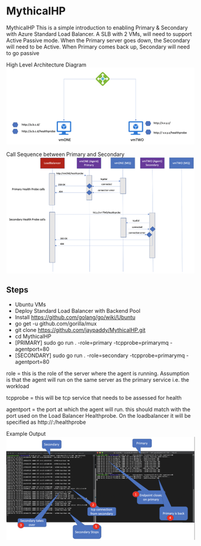 # MythicalHP
MythicalHP
This is a simple introduction to enabling Primary & Secondary with Azure Standard Load Balancer. A SLB with 2 VMs, will need to support Active Passive mode. When the Primary server goes down, the Secondary will need to be Active. When Primary comes back up, Secondary will need to go passive

High Level Architecture Diagram
![Image description](./MythicalHPLB.png)

Call Sequence between Primary and Secondary
![Image description](./MythicalHP.png)


## Steps
* Ubuntu VMs
* Deploy Standard Load Balancer with Backend Pool
* Install https://github.com/golang/go/wiki/Ubuntu
* go get -u github.com/gorilla/mux
* git clone https://github.com/jaypaddy/MythicalHP.git
* cd MythicalHP
* [PRIMARY] sudo go run . -role=primary -tcpprobe=primarymq -agentport=80
* [SECONDARY] sudo go run . -role=secondary -tcpprobe=primarymq -agentport=80

role = this is the role of the server where the agent is running. Assumption is that the agent will run on the same server as the primary service i.e. the workload

tcpprobe = this will be tcp service that needs to be assessed for health

agentport = the port at which the agent will run. this should match with the port used on the Load Balancer Healthprobe. On the loadbalancer it will be specified as http://<server>:<agentport>/healthprobe



Example Output
![Image description](./ExampleOutput.png)